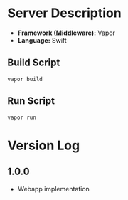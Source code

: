 # Server Description

* __Framework (Middleware):__ Vapor
* __Language:__ Swift

## Build Script
```
vapor build
```

## Run Script
```
vapor run
```

# Version Log

## 1.0.0

* Webapp implementation